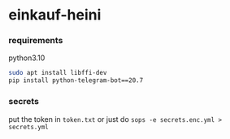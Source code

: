 # einkauf-heini

### requirements
python3.10

```bash
sudo apt install libffi-dev
pip install python-telegram-bot==20.7
```

### secrets
put the token in `token.txt` or just do `sops -e secrets.enc.yml > secrets.yml`
